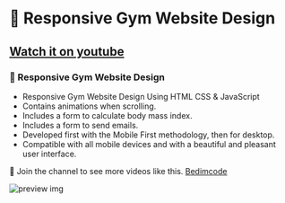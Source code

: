 #  💪 Responsive Gym Website Design
## [Watch it on youtube](https://youtu.be/ddaY0rHqMxM)
### 💪 Responsive Gym Website Design

- Responsive Gym Website Design Using HTML CSS & JavaScript
- Contains animations when scrolling.
- Includes a form to calculate body mass index.
- Includes a form to send emails.
- Developed first with the Mobile First methodology, then for desktop.
- Compatible with all mobile devices and with a beautiful and pleasant user interface.

💙 Join the channel to see more videos like this. [Bedimcode](https://www.youtube.com/c/Bedimcode)

![preview img](https://cdn.dribbble.com/users/2498386/screenshots/16371194/media/4ac84dea44cb9fb4e5a31423eb26ddf8.png?compress=1&resize=800x600&vertical=top)
